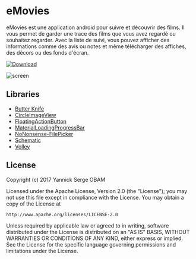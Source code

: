 # eMovies
eMovies est une application android pour suivre et découvrir des films. Il vous permet de garder une trace des films que vous avez regardé ou souhaitez regarder. Avec la liste de suivi, vous pouvez afficher des informations comme des avis ou notes et même télécharger des affiches, des décors ou des fonds d'écran.

[![Download][1]][2]

[1]: ../master/art/google-play-badge.png
[2]: https://play.google.com/store/apps/details?id=com.gdgebolowa.watchlist

![screen](../master/art/screenshot.jpg)


## Libraries

* [Butter Knife](https://github.com/JakeWharton/butterknife)
* [CircleImageView](https://github.com/hdodenhof/CircleImageView)
* [FloatingActionButton](https://github.com/Clans/FloatingActionButton)
* [MaterialLoadingProgressBar](https://github.com/lsjwzh/MaterialLoadingProgressBar)
* [NoNonsense-FilePicker](https://github.com/spacecowboy/NoNonsense-FilePicker)
* [Schematic](https://github.com/SimonVT/schematic)
* [Volley](http://developer.android.com/training/volley/index.html)


## License

Copyright (c) 2017 Yannick Serge OBAM

Licensed under the Apache License, Version 2.0 (the "License");
you may not use this file except in compliance with the License.
You may obtain a copy of the License at

    http://www.apache.org/licenses/LICENSE-2.0

Unless required by applicable law or agreed to in writing, software
distributed under the License is distributed on an "AS IS" BASIS,
WITHOUT WARRANTIES OR CONDITIONS OF ANY KIND, either express or implied.
See the License for the specific language governing permissions and
limitations under the License.
